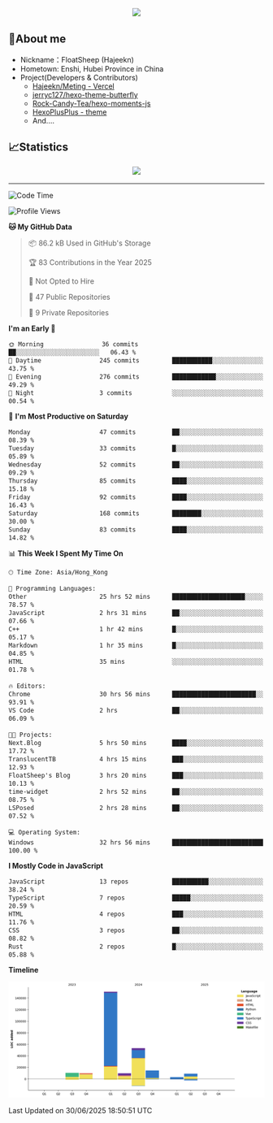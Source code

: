 <p align="center">
   <a href="https://git.io/typing-svg"><img src="https://readme-typing-svg.demolab.com?font=Fira+Code&pause=1000&color=F7DD11&center=true&vCenter=true&width=435&lines=Floating+in+the+clouds~;I'm+glad+to+meet+you+again" /></a>
</p>

## 🥱About me

- Nickname：FloatSheep (Hajeekn)
- Hometown: Enshi, Hubei Province in China
- Project(Developers & Contributors)
   - [Hajeekn/Meting - Vercel](https://github.com/hajeekn/vercel-meting)
   - [jerryc127/hexo-theme-butterfly](https://github.com/jerryc127/hexo-theme-butterfly)
   - [Rock-Candy-Tea/hexo-moments-js](https://github.com/Rock-Candy-Tea/hexo-moments-js)
   - [HexoPlusPlus - theme](https://github.com/HexoPlusPlus/HexoPlusPlus)
   - And....


## 📈Statistics

<div align="center">
<img src="https://github-readme-stats-git-masterrstaa-rickstaa.vercel.app/api?username=FloatSheep" />
</div>

---

<!--START_SECTION:waka-->
![Code Time](http://img.shields.io/badge/Code%20Time-418%20hrs%2041%20mins-blue)

![Profile Views](http://img.shields.io/badge/Profile%20Views-0-blue)

**🐱 My GitHub Data** 

> 📦 86.2 kB Used in GitHub's Storage 
 > 
> 🏆 83 Contributions in the Year 2025
 > 
> 🚫 Not Opted to Hire
 > 
> 📜 47 Public Repositories 
 > 
> 🔑 9 Private Repositories 
 > 
**I'm an Early 🐤** 

```text
🌞 Morning                36 commits          ██░░░░░░░░░░░░░░░░░░░░░░░   06.43 % 
🌆 Daytime                245 commits         ███████████░░░░░░░░░░░░░░   43.75 % 
🌃 Evening                276 commits         ████████████░░░░░░░░░░░░░   49.29 % 
🌙 Night                  3 commits           ░░░░░░░░░░░░░░░░░░░░░░░░░   00.54 % 
```
📅 **I'm Most Productive on Saturday** 

```text
Monday                   47 commits          ██░░░░░░░░░░░░░░░░░░░░░░░   08.39 % 
Tuesday                  33 commits          █░░░░░░░░░░░░░░░░░░░░░░░░   05.89 % 
Wednesday                52 commits          ██░░░░░░░░░░░░░░░░░░░░░░░   09.29 % 
Thursday                 85 commits          ████░░░░░░░░░░░░░░░░░░░░░   15.18 % 
Friday                   92 commits          ████░░░░░░░░░░░░░░░░░░░░░   16.43 % 
Saturday                 168 commits         ████████░░░░░░░░░░░░░░░░░   30.00 % 
Sunday                   83 commits          ████░░░░░░░░░░░░░░░░░░░░░   14.82 % 
```


📊 **This Week I Spent My Time On** 

```text
🕑︎ Time Zone: Asia/Hong_Kong

💬 Programming Languages: 
Other                    25 hrs 52 mins      ████████████████████░░░░░   78.57 % 
JavaScript               2 hrs 31 mins       ██░░░░░░░░░░░░░░░░░░░░░░░   07.66 % 
C++                      1 hr 42 mins        █░░░░░░░░░░░░░░░░░░░░░░░░   05.17 % 
Markdown                 1 hr 35 mins        █░░░░░░░░░░░░░░░░░░░░░░░░   04.85 % 
HTML                     35 mins             ░░░░░░░░░░░░░░░░░░░░░░░░░   01.78 % 

🔥 Editors: 
Chrome                   30 hrs 56 mins      ███████████████████████░░   93.91 % 
VS Code                  2 hrs               ██░░░░░░░░░░░░░░░░░░░░░░░   06.09 % 

🐱‍💻 Projects: 
Next.Blog                5 hrs 50 mins       ████░░░░░░░░░░░░░░░░░░░░░   17.72 % 
TranslucentTB            4 hrs 15 mins       ███░░░░░░░░░░░░░░░░░░░░░░   12.93 % 
FloatSheep's Blog        3 hrs 20 mins       ███░░░░░░░░░░░░░░░░░░░░░░   10.13 % 
time-widget              2 hrs 52 mins       ██░░░░░░░░░░░░░░░░░░░░░░░   08.75 % 
LSPosed                  2 hrs 28 mins       ██░░░░░░░░░░░░░░░░░░░░░░░   07.52 % 

💻 Operating System: 
Windows                  32 hrs 56 mins      █████████████████████████   100.00 % 
```

**I Mostly Code in JavaScript** 

```text
JavaScript               13 repos            ██████████░░░░░░░░░░░░░░░   38.24 % 
TypeScript               7 repos             █████░░░░░░░░░░░░░░░░░░░░   20.59 % 
HTML                     4 repos             ███░░░░░░░░░░░░░░░░░░░░░░   11.76 % 
CSS                      3 repos             ██░░░░░░░░░░░░░░░░░░░░░░░   08.82 % 
Rust                     2 repos             █░░░░░░░░░░░░░░░░░░░░░░░░   05.88 % 
```



**Timeline**

![Lines of Code chart](https://raw.githubusercontent.com/FloatSheep/FloatSheep/main/assets/bar_graph.png)


 Last Updated on 30/06/2025 18:50:51 UTC
<!--END_SECTION:waka-->

